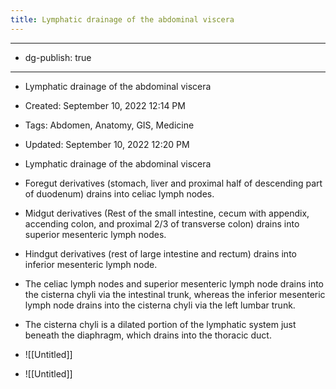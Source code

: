 ```yaml
---
title: Lymphatic drainage of the abdominal viscera
---
```


- --

- dg-publish: true

- --

- Lymphatic drainage of the abdominal viscera

- Created: September 10, 2022 12:14 PM

- Tags: Abdomen, Anatomy, GIS, Medicine

- Updated: September 10, 2022 12:20 PM

- Lymphatic drainage of the abdominal viscera

- Foregut derivatives (stomach, liver and proximal half of descending part of duodenum) drains into celiac lymph nodes.

- Midgut derivatives (Rest of the small intestine, cecum with appendix, accending colon, and proximal 2/3 of transverse colon) drains into superior mesenteric lymph nodes.

- Hindgut derivatives (rest of large intestine and rectum) drains into inferior mesenteric lymph node.

- The celiac lymph nodes and superior mesenteric lymph node drains into the cisterna chyli via the intestinal trunk, whereas the inferior mesenteric lymph node drains into the cisterna chyli via the left lumbar trunk.

- The cisterna chyli is a dilated portion of the lymphatic system just beneath the diaphragm, which drains into the thoracic duct.

- ![[Untitled]]

- ![[Untitled]]
